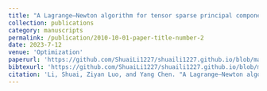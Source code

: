 ```yaml
---
title: "A Lagrange–Newton algorithm for tensor sparse principal component analysis"
collection: publications
category: manuscripts
permalink: /publication/2010-10-01-paper-title-number-2
date: 2023-7-12
venue: 'Optimization'
paperurl: 'https://github.com/ShuaiLi1227/shuaili1227.github.io/blob/master/files/LNA.pdf'
bibtexurl: 'https://github.com/ShuaiLi1227/shuaili1227.github.io/blob/master/files/LNA.bib'
citation: 'Li, Shuai, Ziyan Luo, and Yang Chen. "A Lagrange–Newton algorithm for tensor sparse principal component analysis." Optimization 73.9 (2024): 2933-2951.'
---
```

